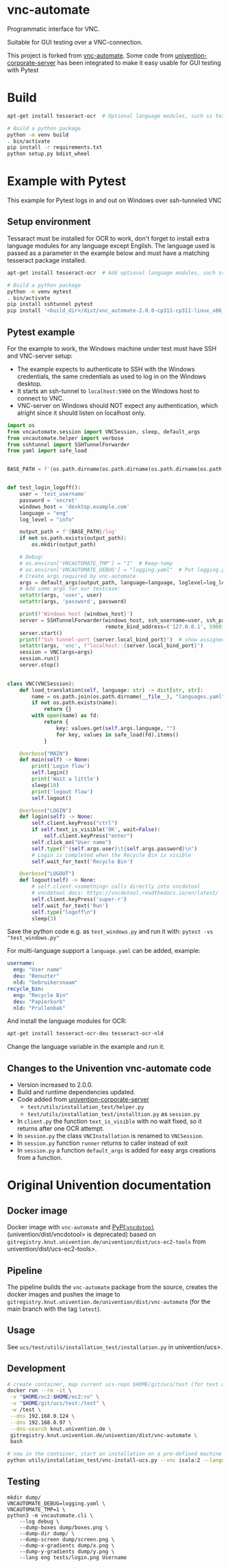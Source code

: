 # vnc-automate

Programmatic interface for VNC.

Suitable for GUI testing over a VNC-connection.


This project is forked from [vnc-automate](https://github.com/univention/vnc-automate.git).
Some code from [univention-corporate-server](https://github.com/univention/univention-corporate-server/tree/5.2-0) has 
been integrated to make it easy usable for GUI testing with Pytest

# Build

```bash
apt-get install tesseract-ocr  # Optional language modules, such ss tesseract-ocr-deu, tesseract-ocr-nld

# Build a python package
python -m venv build
. bin/activate
pip install -r requirements.txt
python setup.py bdist_wheel
```

# Example with Pytest

This example for Pytest logs in and out on Windows over ssh-tunneled VNC


## Setup environment

Tessaract must be installed for OCR to work, don't forget to install extra language modules for any language except English.
The language used is passed as a parameter in the example below and must have a matching tesseract package installed. 

```bash
apt-get install tesseract-ocr  # Add optional language modules, such ss tesseract-ocr-deu

# Build a python package
python -m venv mytest
. bin/activate
pip install sshtunnel pytest
pip install '<build_dir>/dist/vnc_automate-2.0.0-cp311-cp311-linux_x86_64.whl'
```

## Pytest example

For the example to work, the Windows machine under test must have SSH and VNC-server setup:
- The example expects to authenticate to SSH with the Windows credentials, the same credentials as used to log in on the Windows desktop.
- It starts an ssh-tunnel to `localhost:5900` on the Windows host to connect to VNC.
- VNC-server on Windows should NOT expect any authentication, which alright since it should listen on localhost only.

```python
import os
from vncautomate.session import VNCSession, sleep, default_args
from vncautomate.helper import verbose
from sshtunnel import SSHTunnelForwarder
from yaml import safe_load


BASE_PATH = f'{os.path.dirname(os.path.dirname(os.path.dirname(os.path.realpath(__file__))))}'


def test_login_logoff():
    user = 'test_username'
    password = 'secret'
    windows_host = 'desktop.example.com'
    language = "eng"
    log_level = "info"

    output_path = f'{BASE_PATH}/log'
    if not os.path.exists(output_path):
        os.mkdir(output_path)

    # Debug:
    # os.environ['VNCAUTOMATE_TMP'] = "1"  # Keep-temp
    # os.environ['VNCAUTOMATE_DEBUG'] = "logging.yaml"  # Put logging.yml next to this file
    # Create args required by vnc-automate
    args = default_args(output_path, language=language, loglevel=log_level)
    # Add some args for our testcase:
    setattr(args, 'user', user)
    setattr(args, 'password', password)

    print(f'Windows host {windows_host}')
    server = SSHTunnelForwarder(windows_host, ssh_username=user, ssh_password=password,
                                remote_bind_address=('127.0.0.1', 5900))
    server.start()
    print(f"Ssh tunnel-port {server.local_bind_port}")  # show assigned local port
    setattr(args, 'vnc', f"localhost::{server.local_bind_port}")
    session = VNC(args=args)
    session.run()
    server.stop()

    
class VNC(VNCSession):
    def load_translation(self, language: str) -> dict[str, str]:
        name = os.path.join(os.path.dirname(__file__), "languages.yaml")
        if not os.path.exists(name):
            return {}
        with open(name) as fd:
            return {
                key: values.get(self.args.language, "")
                for key, values in safe_load(fd).items()
            }

    @verbose("MAIN")
    def main(self) -> None:
        print('Login flow') 
        self.login()
        print('Wait a little')
        sleep(10)
        print('logout flow')
        self.logout()

    @verbose("LOGIN")
    def login(self) -> None:
        self.client.keyPress("ctrl")
        if self.text_is_visible('OK', wait=False):
            self.client.keyPress("enter")
        self.click_on("User name")
        self.type(f"{self.args.user}\t{self.args.password}\n")
        # Login is completed when the Recycle Bin is visible
        self.wait_for_text('Recycle Bin')

    @verbose("LOGOUT")
    def logout(self) -> None:
        # self.client.<something> calls directly into vncdotool
        # vncdotool docs: https://vncdotool.readthedocs.io/en/latest/
        self.client.keyPress('super-r')
        self.wait_for_text('Run')
        self.type("logoff\n")
        sleep(3)
```

Save the python code e.g. as `test_windows.py` and run it with: `pytest -vs "test_windows.py"`

For multi-language support a `language.yaml` can be added, example:
```yaml
username:
  eng: "User name"
  deu: "Benuzter"
  nld: "Gebruikersnaam"
recycle_bin:
  eng: "Recycle Bin"
  deu: "Papierkorb"
  nld: "Prullenbak"
```

And install the language modules for OCR:
```bash
apt-get install tesseract-ocr-deu tesseract-ocr-nld
```

Change the language variable in the example and run it.


## Changes to the Univention vnc-automate code 

- Version increased to 2.0.0.
- Build and runtime dependencies updated.
- Code added from [univention-corporate-server](https://github.com/univention/univention-corporate-server/tree/5.2-0)
    - `test/utils/installation_test/helper.py` 
    - `test/utils/installation_test/installtion.py` as `session.py`
- In `client.py` the function `text_is_visible` with no wait fixed, so it returns after one OCR attempt.
- In `session.py` the class `VNCInstallation` is renamed to `VNCSession`.
- In `session.py` function `runner` returns to caller instead of exit
- In `session.py` a function `default_args` is added for easy args creations from a function.


# Original Univention documentation
## Docker image

Docker image with `vnc-automate` and [PyPI:`vncdotool`](https://pypi.org/project/vncdotool/) (univention/dist/vncdotool> is deprecated) based on `gitregistry.knut.univention.de/univention/dist/ucs-ec2-tools` from univention/dist/ucs-ec2-tools>.

## Pipeline

The pipeline builds the `vnc-automate` package from the source, creates the docker images and pushes the image to `gitregistry.knut.univention.de/univention/dist/vnc-automate` (for the main branch with the tag `latest`).

## Usage

See `ucs/test/utils/installation_test/installation.py` in univention/ucs>.

## Development

```sh
# create container, map current ucs-repo $HOME/git/ucs/test (for test utils) to /test
docker run --rm -it \
 -v "$HOME/ec2:$HOME/ec2:ro" \
 -v "$HOME/git/ucs/test:/test" \
 -w /test \
 --dns 192.168.0.124 \
 --dns 192.168.0.97 \
 --dns-search knut.univention.de \
 gitregistry.knut.univention.de/univention/dist/vnc-automate \
 bash

# now in the container, start an installation on a pre-defined machine
python utils/installation_test/vnc-install-ucs.py --vnc isala:2 --language deu --role basesystem --fqdn base
```

## Testing

```
mkdir dump/
VNCAUTOMATE_DEBUG=logging.yaml \
VNCAUTOMATE_TMP=1 \
python3 -m vncautomate.cli \
	--log debug \
	--dump-boxes dump/boxes.png \
	--dump-dir dump/ \
	--dump-screen dump/screen.png \
	--dump-x-gradients dump/x.png \
	--dump-y-gradients dump/y.png \
	--lang eng tests/login.png Username
```
